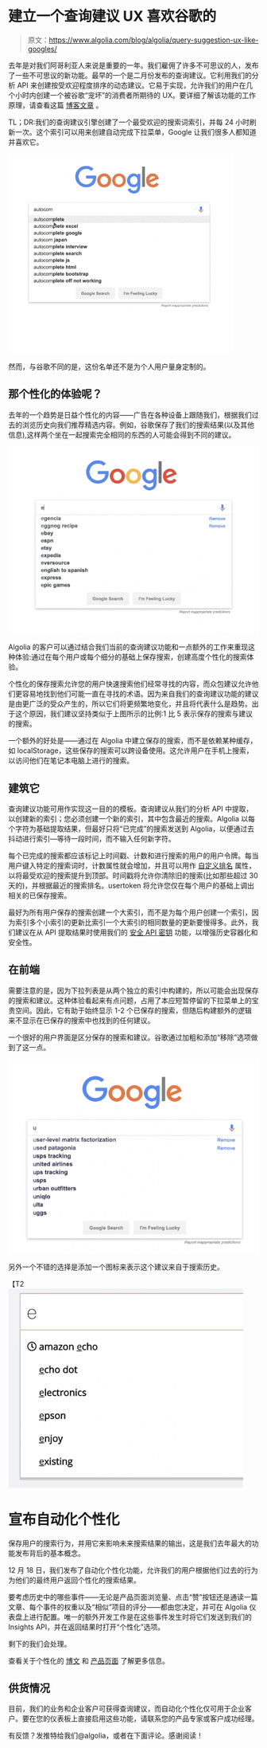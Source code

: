 # 建立一个查询建议 UX 喜欢谷歌的

> 原文：<https://www.algolia.com/blog/algolia/query-suggestion-ux-like-googles/>

去年是[](https://algolia.com/2018)对我们阿哥利亚人来说是重要的一年。我们雇佣了许多不可思议的人，发布了一些不可思议的新功能。最早的一个是二月份发布的查询建议。它利用我们的分析 API 来创建按受欢迎程度排序的动态建议。它易于实现，允许我们的用户在几个小时内创建一个被谷歌“宠坏”的消费者所期待的 UX。要详细了解该功能的工作原理，请查看这篇 [博客文章](https://www.algolia.com/blog/product/introducing-query-suggestions-better-autocomplete/) 。

TL；DR:我们的查询建议引擎创建了一个最受欢迎的搜索词索引，并每 24 小时刷新一次。这个索引可以用来创建自动完成下拉菜单，Google 让我们很多人都知道并喜欢它。

![](img/3a5e304dbd8af209a58bbb37b5814ad0.png)

然而，与谷歌不同的是，这份名单还不是为个人用户量身定制的。

## [](#what-about-a-personalized-experience)那个性化的体验呢？

去年的一个趋势是日益个性化的内容——广告在各种设备上跟随我们，根据我们过去的浏览历史向我们推荐精选内容。例如，谷歌保存了我们的搜索结果(以及其他信息),这样两个坐在一起搜索完全相同的东西的人可能会得到不同的建议。

![](img/7d022f0b19bb8b70477bb4a2bc7fbbc2.png)

Algolia 的客户可以通过结合我们当前的查询建议功能和一点额外的工作来重现这种体验:通过在每个用户或每个细分的基础上保存搜索，创建高度个性化的搜索体验。

个性化的保存搜索允许您的用户快速搜索他们经常寻找的内容，而众包建议允许他们更容易地找到他们可能一直在寻找的术语。因为来自我们的查询建议功能的建议是由更广泛的受众产生的，所以它们将更频繁地变化，并且将代表什么是趋势。出于这个原因，我们建议坚持类似于上图所示的比例:1 比 5 表示保存的搜索与建议的搜索。

一个额外的好处是——通过在 Algolia 中建立保存的搜索，而不是依赖某种缓存，如 localStorage，这些保存的搜索可以跨设备使用。这允许用户在手机上搜索，以访问他们在笔记本电脑上进行的搜索。

## [](#building-it)建筑它

查询建议功能可用作实现这一目的的模板。查询建议从我们的分析 API 中提取，以创建新的索引；您必须创建一个新的索引，其中包含最近的搜索。Algolia 以每个字符为基础提取结果，但最好只将“已完成”的搜索发送到 Algolia，以便通过去抖动进行索引—等待一段时间，而不输入任何新字符。

每个已完成的搜索都应该标记上时间戳、计数和进行搜索的用户的用户令牌。每当用户键入特定的搜索词时，计数属性就会增加，并且可以用作 [自定义排名](https://www.algolia.com/doc/guides/managing-results/must-do/custom-ranking/) 属性，以将最受欢迎的搜索提升到顶部。时间戳将允许你清除旧的搜索(比如那些超过 30 天的)，并根据最近的搜索排名。usertoken 将允许您仅在每个用户的基础上调出相关的已保存搜索。

最好为所有用户保存的搜索创建一个大索引，而不是为每个用户创建一个索引，因为索引多个小索引的更新比索引一个大索引的相同数量的更新要慢得多。此外，我们建议在从 API 提取结果时使用我们的 [安全 API 密钥](https://www.algolia.com/doc/guides/security/api-keys/#secured-api-keys) 功能，以增强历史容器化和安全性。

## [](#on-the-front-end)在前端

需要注意的是，因为下拉列表是从两个独立的索引中构建的，所以可能会出现保存的搜索和建议。这种体验看起来有点问题，占用了本应短暂停留的下拉菜单上的宝贵空间。因此，它有助于始终显示 1-2 个已保存的搜索，但随后构建额外的逻辑来不显示在已保存的搜索中也找到的任何建议。

一个很好的用户界面是区分保存的搜索和建议。谷歌通过加粗和添加“移除”选项做到了这一点。

![](img/6c3df0803e414cea805cd7a5945f95c5.png)

另外一个不错的选择是添加一个图标来表示这个建议来自于搜索历史。

【T2![](img/89fc66563fbaf4226f0d16f066b9702c.png)

# [](#announcing-automated-personalization)宣布自动化个性化

保存用户的搜索行为，并用它来影响未来搜索结果的输出，这是我们去年最大的功能发布背后的基本概念。

12 月 18 日，我们发布了自动化个性化功能，允许我们的用户根据他们过去的行为为他们的最终用户返回个性化的搜索结果。

要考虑历史中的哪些事件——无论是产品页面浏览量、点击“赞”按钮还是通读一篇文章、每个事件的权重以及“相似”项目的评分——都由您决定，并可在 Algolia 仪表盘上进行配置。唯一的额外开发工作是在这些事件发生时将它们发送到我们的 Insights API，并在返回结果时打开“个性化”选项。

剩下的我们会处理。

查看关于个性化的 [博文](https://www.algolia.com/blog/product/personalization-announcement/) 和 [产品页面](https://www.algolia.com/products/search-and-discovery/personalization/) 了解更多信息。

## [](#availability)供货情况

目前，我们的业务和企业客户可获得查询建议，而自动化个性化仅可用于企业客户。要在您的仪表板上直接启用这些功能，请联系您的产品专家或客户成功经理。

有反馈？发推特给我们@algolia，或者在下面评论。感谢阅读！